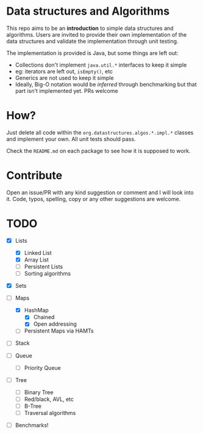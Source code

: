 # Data structures and Algorithms

This repo aims to be an **introduction** to simple data structures and algorithms.
Users are invited to provide their own implementation of the data structures and validate the implementation
through unit testing.

The implementation is provided is Java, but some things are left out:

* Collections don't implement `java.util.*` interfaces to keep it simple
 * eg: iterators are left out, `isEmpty()`, etc
* Generics are not used to keep it simple
* Ideally, Big-O notation would be *inferred* through benchmarking but that part isn't implemented yet. PRs welcome


# How?

Just delete all code within the `org.datastructures.algos.*.impl.*` classes and implement your own.
All unit tests should pass.

Check the `README.md` on each package to see how it is supposed to work.

# Contribute

Open an issue/PR with any kind suggestion or comment and I will look into it.
Code, typos, spelling, copy or any other suggestions are welcome.

# TODO

 - [x] Lists 
    - [x] Linked List
    - [x] Array List
    - [ ] Persistent Lists
    - [ ] Sorting algorithms
 - [x] Sets 
 - [ ] Maps
    - [x] HashMap
      - [x] Chained
      - [x] Open addressing
    - [ ] Persistent Maps via HAMTs
 - [ ] Stack
 - [ ] Queue
    - [ ] Priority Queue
 - [ ] Tree 
    - [ ] Binary Tree 
    - [ ] Red/black, AVL, etc 
    - [ ] B-Tree 
    - [ ] Traversal algorithms
 - [ ] Benchmarks!
   
